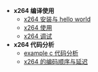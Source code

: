 
* **x264 编译使用**
  * [x264 安装与 hello world](<./docs/x264/x264_编译使用/x264_安装与_hello_world.md>)
  * [x264 使用](<./docs/x264/x264_编译使用/x264_使用.md>)
  * [x264 调试](<./docs/x264/x264_编译使用/x264_调试.md>)
* **x264 代码分析**
  * [example c 代码分析](<./docs/x264/x264_代码分析/example_c_代码分析.md>)
  * [x264 的编码顺序与延迟](<./docs/x264/x264_代码分析/x264_的编码顺序与延迟.md>)

